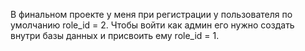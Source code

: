 В финальном проекте у меня при регистрации у пользователя по умолчанию role_id = 2.
Чтобы войти как админ его нужно создать внутри базы данных и присвоить ему role_id = 1.
